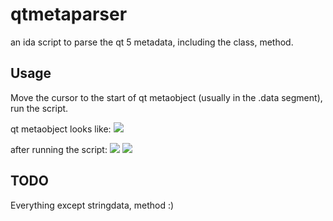# qtmetaparser

an ida script to parse the qt 5 metadata, including the class, method.

## Usage
Move the cursor to the start of qt metaobject (usually in the .data segment), run the script.

qt metaobject looks like:
![](https://raw.githubusercontent.com/xzefeng/qtmetaparser/master/img/qtmetaobject.png)


after running the script:
![](https://raw.githubusercontent.com/xzefeng/qtmetaparser/master/img/qtmetaobject_parsed.png)
![](https://raw.githubusercontent.com/xzefeng/qtmetaparser/master/img/qtmetaobjectprivate_parsed.png)
## TODO
Everything except stringdata, method :)